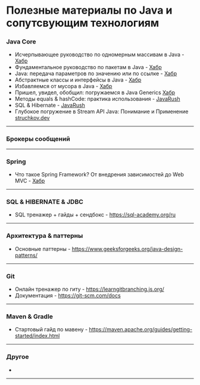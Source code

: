 # Полезные материалы по Java и сопутсвующим технологиям

### Java Core
- Исчерпывающее руководство по одномерным массивам в Java - [Хабр](https://habr.com/ru/articles/753638/#1)
- Фундаментальное руководство по пакетам в Java - [Хабр](https://habr.com/ru/articles/755654/)
- Java: передача параметров по значению или по ссылке - [Хабр](https://habr.com/ru/amp/publications/551026/)
- Абстрактные классы и интерфейсы в Java - [Хабр](https://habr.com/ru/companies/otus/articles/707762/)
- Избавляемся от мусора в Java - [Хабр](https://habr.com/ru/companies/otus/articles/553996/)
- Пришел, увидел, обобщил: погружаемся в Java Generics [Хабр](https://habr.com/ru/companies/sberbank/articles/416413/)
- Методы equals & hashCode: практика использования - [JavaRush](https://javarush.com/groups/posts/2179-metodih-equals--hashcode-praktika-ispoljhzovanija)
- SQL & Hibernate - [JavaRush](https://javarush.com/quests/QUEST_SQL_HIBERNATE_PUBLIC)
- Глубокое погружение в Stream API Java: Понимание и Применение [struchkov.dev](https://struchkov.dev/blog/ru/java-stream-api)

------------------------------------------------------------------------------------------------------------
  
### Брокеры сообщений


------------------------------------------------------------------------------------------------------------

### Spring

- Что такое Spring Framework? От внедрения зависимостей до Web MVC - [Хабр](https://habr.com/ru/articles/490586/)



------------------------------------------------------------------------------------------------------------


### SQL & HIBERNATE & JDBC
- SQL тренажер + гайды + сендбокс - https://sql-academy.org/ru

------------------------------------------------------------------------------------------------------------
  
### Архитектура & паттерны
- Основные паттерны - https://www.geeksforgeeks.org/java-design-patterns/

------------------------------------------------------------------------------------------------------------

### Git
- Онлайн тренажер по гиту - https://learngitbranching.js.org/
- Документация - https://git-scm.com/docs

------------------------------------------------------------------------------------------------------------

### Maven & Gradle
- Стартовый гайд по мавену - https://maven.apache.org/guides/getting-started/index.html

------------------------------------------------------------------------------------------------------------

### Другое
-

------------------------------------------------------------------------------------------------------------

